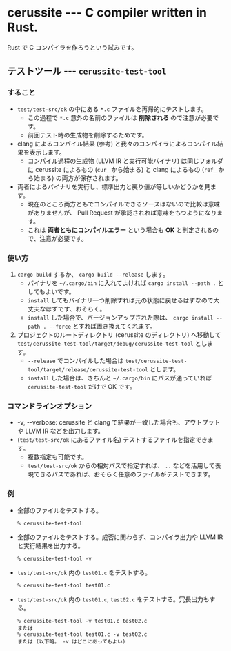 # cerussite --- C compiler written in Rust.

Rust で C コンパイラを作ろうという試みです。

## テストツール --- `cerussite-test-tool`

### すること

* `test/test-src/ok` の中にある `*.c` ファイルを再帰的にテストします。
    * この過程で `*.c` 意外の名前のファイルは **削除される** ので注意が必要です。
    * 前回テスト時の生成物を削除するためです。
* clang によるコンパイル結果 (参考) と我々のコンパイラによるコンパイル結果を表示します。
    * コンパイル過程の生成物 (LLVM IR と実行可能バイナリ) は同じフォルダに cerussite によるもの (`cur_` から始まる) と clang によるもの (`ref_` から始まる) の両方が保存されます。
* 両者によるバイナリを実行し、標準出力と戻り値が等しいかどうかを見ます。
    * 現在のところ両方ともでコンパイルできるソースはないので比較は意味がありませんが、 Pull Request が承認されれば意味をもつようになります。
    * これは **両者ともにコンパイルエラー** という場合も **OK** と判定されるので、注意が必要です。


### 使い方

1. `cargo build` するか、 `cargo build --release` します。
    * バイナリを `~/.cargo/bin` に入れてよければ `cargo install --path .` としてもよいです。
    * `install` してもバイナリ一つ削除すれば元の状態に戻せるはずなので大丈夫なはずです、おそらく。
    * `install` した場合で、バージョンアップされた際は、 `cargo install --path . --force` とすれば置き換えてくれます。
2. プロジェクトのルートディレクトリ (cerussite のディレクトリ) へ移動して `test/cerussite-test-tool/target/debug/cerussite-test-tool` とします。
    * `--release` でコンパイルした場合は `test/cerussite-test-tool/target/release/cerussite-test-tool` とします。
    * `install` した場合は、きちんと `~/.cargo/bin` にパスが通っていれば `cerussite-test-tool` だけで OK です。

### コマンドラインオプション

* -v, --verbose: cerussite と clang で結果が一致した場合も、アウトプットや LLVM IR などを出力します。
* (`test/test-src/ok` にあるファイル名) テストするファイルを指定できます。
    * 複数指定も可能です。
    * `test/test-src/ok` からの相対パスで指定すれば、 `..` などを活用して表現できるパスであれば、おそらく任意のファイルがテストできます。

### 例

* 全部のファイルをテストする。
    ```
    % cerussite-test-tool
    ```
* 全部のファイルをテストする。成否に関わらず、コンパイラ出力や LLVM IR と実行結果を出力する。
    ```
    % cerussite-test-tool -v
    ```
* `test/test-src/ok` 内の `test01.c` をテストする。
    ```
    % cerussite-test-tool test01.c
    ```
* `test/test-src/ok` 内の `test01.c`, `test02.c` をテストする。冗長出力もする。
    ```
    % cerussite-test-tool -v test01.c test02.c
    または
    % cerussite-test-tool test01.c -v test02.c
    または (以下略。 -v はどこにあってもよい)
    ```

